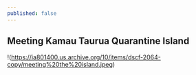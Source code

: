 ```yaml
---
published: false
---
```

## Meeting Kamau Taurua Quarantine Island

!(https://ia801400.us.archive.org/10/items/dscf-2064-copy/meeting%20the%20island.jpeg)
